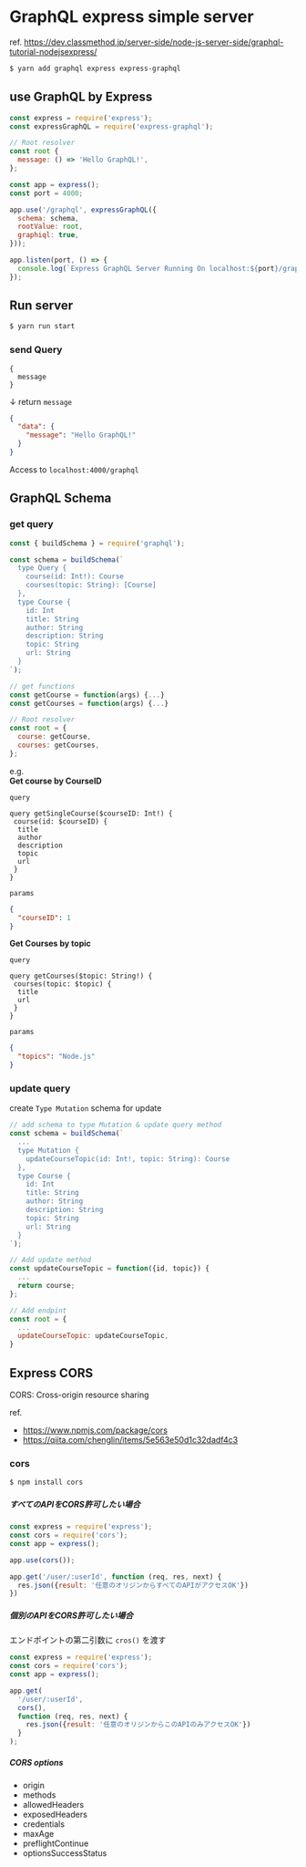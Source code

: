 # GraphQL express simple server

ref. https://dev.classmethod.jp/server-side/node-js-server-side/graphql-tutorial-nodejsexpress/

```sh
$ yarn add graphql express express-graphql
```

## use GraphQL by Express

```javascript
const express = require('express');
const expressGraphQL = require('express-graphql');

// Root resolver
const root {
  message: () => 'Hello GraphQL!',
};

const app = express();
const port = 4000;

app.use('/graphql', expressGraphQL({
  schema: schema,
  rootValue: root,
  graphiql: true,
}));

app.listen(port, () => {
  console.log(`Express GraphQL Server Running On localhost:${port}/graphql`);
});
```

## Run server

```sh
$ yarn run start
```

### send Query

```query
{
  message
}
```

↓ return `message`

```json
{
  "data": {
    "message": "Hello GraphQL!"
  }
}
```

Access to `localhost:4000/graphql`

## GraphQL Schema

### get query

```js
const { buildSchema } = require('graphql');

const schema = buildSchema(`
  type Query {
    course(id: Int!): Course
    courses(topic: String): [Course]
  },
  type Course {
    id: Int
    title: String
    author: String
    description: String
    topic: String
    url: String
  }
`);

// get functions 
const getCourse = function(args) {...}
const getCourses = function(args) {...}

// Root resolver
const root = {
  course: getCourse,
  courses: getCourses,
};
```

e.g.  
**Get course by CourseID**

`query`
```query
query getSingleCourse($courseID: Int!) {
 course(id: $courseID) {
  title
  author
  description
  topic
  url
 }
}
```
`params`
```json
{
  "courseID": 1
}
```

**Get Courses by topic**

`query`
```query
query getCourses($topic: String!) {
 courses(topic: $topic) {
  title
  url
 }
}
```
`params`
```json
{
  "topics": "Node.js"
}
```

### update query

create `Type Mutation` schema for update 

```js
// add schema to type Mutation & update query method
const schema = buildSchema(`
  ...
  type Mutation {
    updateCourseTopic(id: Int!, topic: String): Course
  },
  type Course {
    id: Int
    title: String
    author: String
    description: String
    topic: String
    url: String
  }
`);

// Add update method
const updateCourseTopic = function({id, topic}) {
  ...
  return course;
};

// Add endpint
const root = {
  ...
  updateCourseTopic: updateCourseTopic,
}
```

## Express CORS

CORS: Cross-origin resource sharing

ref. 
- https://www.npmjs.com/package/cors
- https://qiita.com/chenglin/items/5e563e50d1c32dadf4c3

### cors

```sh
$ npm install cors
```

##### すべてのAPIをCORS許可したい場合

```js
const express = require('express');
const cors = require('cors');
const app = express();

app.use(cors());

app.get('/user/:userId', function (req, res, next) {
  res.json({result: '任意のオリジンからすべてのAPIがアクセスOK'})
})
```

##### 個別のAPIをCORS許可したい場合

エンドポイントの第二引数に `cros()` を渡す

```js
const express = require('express');
const cors = require('cors');
const app = express();

app.get(
  '/user/:userId',
  cors(),
  function (req, res, next) {
    res.json({result: '任意のオリジンからこのAPIのみアクセスOK'})
  }
);
```

##### CORS options

- origin
- methods
- allowedHeaders
- exposedHeaders
- credentials
- maxAge
- preflightContinue
- optionsSuccessStatus
